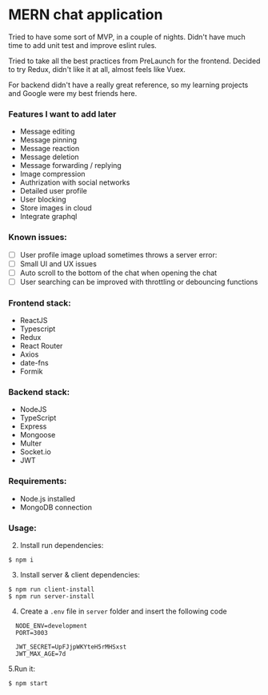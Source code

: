 # MERN chat application

Tried to have some sort of MVP, in a couple of nights. Didn't have much time to add unit test and improve eslint rules. 

Tried to take all the best practices from PreLaunch for the frontend. Decided to try Redux, didn't like it at all, almost feels like Vuex. 

For backend didn't have a really great reference, so my learning projects and Google were my best friends here.

### Features I want to add later
- Message editing
- Message pinning
- Message reaction
- Message deletion
- Message forwarding / replying
- Image compression
- Authrization with social networks
- Detailed user profile
- User blocking
- Store images in cloud
- Integrate graphql

### Known issues:
- [ ] User profile image upload sometimes throws a server error:
- [ ] Small UI and UX issues
- [ ] Auto scroll to the bottom of the chat when opening the chat
- [ ] User searching can be improved with throttling or debouncing functions

### Frontend stack:

* ReactJS
* Typescript
* Redux
* React Router
* Axios
* date-fns
* Formik

### Backend stack:

- NodeJS
- TypeScript
- Express
- Mongoose
- Multer
- Socket.io
- JWT


### Requirements:
* Node.js installed
* MongoDB connection


### Usage:
2. Install run dependencies:
```
$ npm i
```
3. Install server & client dependencies:
```
$ npm run client-install
$ npm run server-install
```
4. Create a `.env` file in ```server``` folder and insert the following code
```
  NODE_ENV=development
  PORT=3003

  JWT_SECRET=UpFJjpWKYteH5rMHSxst
  JWT_MAX_AGE=7d
```
5.Run it:
```
$ npm start
```
